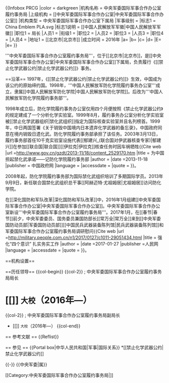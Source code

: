 {{Infobox PRCG
|color = darkgreen
|机构名称 = 中央军委国际军事合作办公室履约事务局
|上级机构 = [[中央军委国际军事合作办公室|中央军委国际军事合作办公室]]
|机构类型 = 中央军委国际军事合作办公室下属局
|军事级别 = 
|标志1 = China Emblem PLA.svg
|标志1说明 = [[中国人民解放军军徽|中国人民解放军军徽]]
|职位1 = 局长
|人员1 = 
|衔级1 = 
|职位2 = 
|人员2 =
|职位3 =
|人员3 =
|职位4 =
|人员4 =
|地址1 = [[北京市|北京市]]
|成立时间 = 2016年
|a=
|b=
|c=
|d=
|E=
|e=
}}

'''中央军委国际军事合作办公室履约事务局'''，位于[[北京市|北京市]]，是[[中央军委国际军事合作办公室|中央军委国际军事合作办公室]]下属局，负责履行《[[禁止化学武器公约|禁止化学武器公约]]》事务。

==沿革==
1997年，《[[禁止化学武器公约|禁止化学武器公约]]》生效，中国成为该公约的原始缔约国。1998年，'''中国人民解放军防化学院履约事务办公室'''成立，隶属[[中国人民解放军防化学院|中国人民解放军防化学院]]。后改为'''中国人民解放军防化学院履约事务部'''<ref name=ji/>。

1998年成立后，防化学院履约事务办公室仅用四个月便按照《禁止化学武器公约》的规定建成了一个分析化学实验室。1999年8月，履约事务办公室分析化学实验室被[[禁止化学武器组织|禁化武组织]]指定为国际核查实验室并且名列榜首。1999年，中日两国签署《关于销毁中国境内日本遗弃化学武器的备忘录》，中国政府同意在境内销毁日遗化武。防化学院履约事务部承担了该任务。2003年3月13日，履约事务部首任10千克实验室设施代表[[郁建兴_(联合国对伊武器核查专家)|郁建兴]]在参加[[联合国|联合国]][[伊拉克|伊拉克]]核查任务时因车祸牺牲<ref name=ji>{{Cite web |url =http://www.gov.cn/gzdt/2013-11/18/content_2529170.htm  |title = 为中国担起禁化武承诺——记防化学院履约事务部 |author =  |date =2013-11-18  |publisher = 中国政府网 |language =  |accessdate =  |quote =  }}</ref>。

2008年起，防化学院履约事务部为国际禁化武组织培训了多期国际学员。2013年9月9日，新任联合国禁化武组织总干事[[阿赫迈特·尤祖姆居|尤祖姆居]]访问防化学院<ref name=ji/>。

在[[深化国防和军队改革|深化国防和军队改革]]中，2016年1月组建[[中央军委国际军事合作办公室|中央军委国际军事合作办公室]]。中央军委国际军事合作办公室新设'''中央军委国际军事合作办公室履约事务局'''。2017年1月，在[[春节|春节]]前夕，中央军委委员、国务委员兼国防部长[[常万全|常万全]]来到[[中央军委国防动员部|军委国防动员部]][[中国民兵武器装备陈列馆|民兵武器装备陈列馆]]和军委国际军事合作办公室履约事务局调研慰问<ref>{{Cite web |url =http://military.people.com.cn/n1/2017/0127/c1011-29051434.html  |title = 强化“四个意识”  扎实务实工作 |author =  |date =2017-01-27  |publisher =人民网  |language =  |accessdate =  |quote =  }}</ref>。

==机构设置==

==历任领导==
{{col-begin}}
{{col-2}}
; 中央军委国际军事合作办公室履约事务局局长
# [[]] <small>大校</small>（2016年—）
{{col-2}}
; 中央军委国际军事合作办公室履约事务局副局长
* [[]] <small>大校</small>（2016年—）
{{col-end}}

== 参考文献 ==
{{Reflist}}

== 参见 ==
{{Portal box|中华人民共和国|军事|国际关系}}
*[[禁止化学武器公约|禁止化学武器公约]]

{{-}}
{{中央军委|属}}

[[Category:中央军委国际军事合作办公室履约事务局|]]